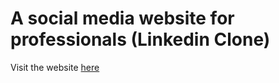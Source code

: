# A social media website for professionals (Linkedin Clone)

Visit the website [here](https://dots-javaproject.herokuapp.com/)
